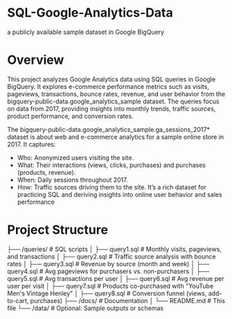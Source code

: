 # SQL-Google-Analytics-Data
a publicly available sample dataset in Google BigQuery
# Overview
This project analyzes Google Analytics data using SQL queries in Google BigQuery. It explores e-commerce performance metrics such as visits, pageviews, transactions, bounce rates, revenue, and user behavior from the bigquery-public-data.google_analytics_sample dataset. The queries focus on data from 2017, providing insights into monthly trends, traffic sources, product performance, and conversion rates.

The bigquery-public-data.google_analytics_sample.ga_sessions_2017* dataset is about web and e-commerce analytics for a sample online store in 2017. It captures:

* Who: Anonymized users visiting the site.
* What: Their interactions (views, clicks, purchases) and purchases (products, revenue).
* When: Daily sessions throughout 2017.
* How: Traffic sources driving them to the site.
It’s a rich dataset for practicing SQL and deriving insights into online user behavior and sales performance
# Project Structure

├── /queries/           # SQL scripts
│   ├── query1.sql      # Monthly visits, pageviews, and transactions
│   ├── query2.sql      # Traffic source analysis with bounce rates
│   ├── query3.sql      # Revenue by source (month and week)
│   ├── query4.sql      # Avg pageviews for purchasers vs. non-purchasers
│   ├── query5.sql      # Avg transactions per user
│   ├── query6.sql      # Avg revenue per user per visit
│   ├── query7.sql      # Products co-purchased with "YouTube Men's Vintage Henley"
│   ├── query8.sql      # Conversion funnel (views, add-to-cart, purchases)
├── /docs/              # Documentation
│   └── README.md       # This file
└── /data/              # Optional: Sample outputs or schemas
